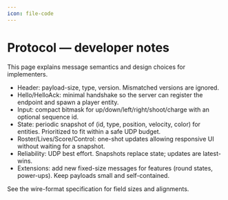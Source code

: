 ```yaml
---
icon: file-code
---
```


# Protocol — developer notes

This page explains message semantics and design choices for implementers.

- Header: payload-size, type, version. Mismatched versions are ignored.
- Hello/HelloAck: minimal handshake so the server can register the endpoint and spawn a player entity.
- Input: compact bitmask for up/down/left/right/shoot/charge with an optional sequence id.
- State: periodic snapshot of (id, type, position, velocity, color) for entities. Prioritized to fit within a safe UDP budget.
- Roster/Lives/Score/Control: one-shot updates allowing responsive UI without waiting for a snapshot.
- Reliability: UDP best effort. Snapshots replace state; updates are latest-wins.
- Extensions: add new fixed-size messages for features (round states, power-ups). Keep payloads small and self-contained.

See the wire-format specification for field sizes and alignments.
